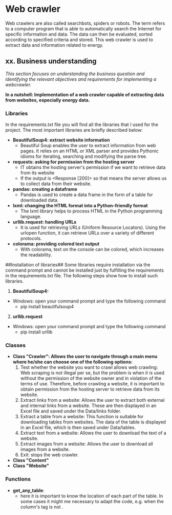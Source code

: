 # Web crawler
Web crawlers are also called searchbots, spiders or robots. The term refers to a computer program that is able to automatically search the Internet for specific information and data. The data can then be evaluated, sorted according to specified criteria and stored. 
This web crawler is used to extract data and information related to energy. 


## xx. Business understanding 
*This section focuses on understanding the business question and identifying the relevant objectives and requirements for implementing a webcrawler.*

**In a nutshell: Implementation of a web crawler capable of extracting data from websites, especially energy data.**

### Libraries
In the requirements.txt file you will find all the libraries that I used for the project. The most important libraries are briefly described below:
- **BeautifulSoup4: extract website information** 
  - Beautiful Soup enables the user to extract information from web pages. It relies on an HTML or XML parser and provides Pythonic idioms for iterating, searching and modifying the parse tree.
- **requests: asking for permission from the hosting server**
  - IT obtains the hosting server's permission if we want to retrieve data from its website
  - If the output is <Response [200]> so that means the server allows us to collect data from their website. 
- **pandas: creating a dataframe**
  - Pandas is used to create a data frame in the form of a table for downloaded data.
- **lxml: changing the HTML format into a Python-friendly format**
  - The lxml library helps to process HTML in the Python programming language.
- **urllib.request: handling URLs**
  - It is used for retrieving URLs (Uniform Resource Locators). Using the urlopen function, it can retrieve URLs over a variety of different protocols.
- **colorama: providing colored text output**
  - With colorama, text on the console can be colored, which increases the readability.

##Installation of libraries##
Some libraries require installation via the command prompt and cannot be installed just by fulfilling the requirements in the requirements.txt file. The following steps show how to install such libraries.
1. **BeautifulSoup4:** 
  - Windows: open your command prompt and type the following command
    - pip install beautifulsoup4
2. **urllib.request**
  - Windows: open your command prompt and type the following command
    - pip install urllib


### Classes
- **Class "Crawler": Allows the user to navigate through a main menu where he/she can choose one of the following options:**
  1. Test whether the website you want to crawl allows web crawling: Web scraping is not illegal per se, but the problem is when it is used without the permission of the website owner and in violation of the terms of use. Therefore, before crawling a website, it is important to obtain permission from the hosting server to retrieve data from its website. 
  2. Extract links from a website: Allows the user to extract both external and internal links from a website. These are then displayed in an Excel file and saved under the Data/links folder.
  3. Extract a table from a website: This function is suitable for downloading tables from websites. The data of the table is displayed in an Excel file, which is then saved under Data/tables.
  4. Extract text from a website: Allows the user to download the text of a website.
  5. Extract images from a website: Allows the user to download all images from a website.
  6. Exit: stops the web crawler.
- **Class "Content"**
- **Class "Website"**


### Functions 
- **get_any_table**: 
  - here it is important to know the location of each part of the table. In some cases it might me necessary to adapt the code, e.g. when the column's tag is not <th>.
